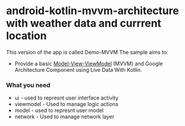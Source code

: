 # android-kotlin-mvvm-architecture with weather data and currrent location
This version of the app is called Demo-MVVM
The sample aims to:

* Provide a basic [Model-View-ViewModel](https://en.wikipedia.org/wiki/Model–view–viewmodel) (MVVM) and Google Architecture Component using Live Data With Kotlin.

### What you need


* ui - used to represnt user interface activity
* viewmodel - Used to manage logic actions
* model - used to represnt user model
* network - Used to manage network layer
